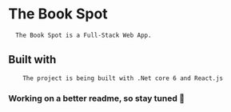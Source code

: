# The Book Spot

      The Book Spot is a Full-Stack Web App.

## Built with

        The project is being built with .Net core 6 and React.js

### Working on a better readme, so stay tuned 🤣
